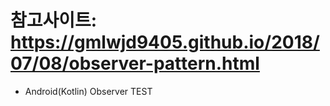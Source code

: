 # 참고사이트: https://gmlwjd9405.github.io/2018/07/08/observer-pattern.html

- Android(Kotlin) Observer TEST